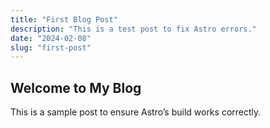 ```yaml
---
title: "First Blog Post"
description: "This is a test post to fix Astro errors."
date: "2024-02-08"
slug: "first-post"
---
```


## Welcome to My Blog
This is a sample post to ensure Astro’s build works correctly.
